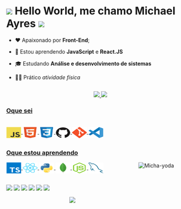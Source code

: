 # <img src="https://emojis.slackmojis.com/emojis/images/1531849430/4246/blob-sunglasses.gif?1531849430" width="30"/> Hello World, me chamo Michael Ayres <img src="https://raw.githubusercontent.com/iampavangandhi/iampavangandhi/master/gifs/Hi.gif" width="30px">
   

- ❤️ Apaixonado por **Front-End**;
- 🌱 Estou aprendendo **JavaScript** e **React.JS**
- 🎓 Estudando **Análise e desenvolvimento de sistemas**
- 🏋️‍♂️ Prático _atividade_ _física_

  ##
  
<div align="center">
  <a href="https://github.com/MichaelAyress">
  <img height="180em" src="https://github-readme-stats.vercel.app/api?username=MichaelAyress&show_icons=true&theme=tokyonight&include_all_commits=true&count_private=true"/>
  <img height="180em" src="https://github-readme-stats.vercel.app/api/top-langs/?username=MichaelAyress&layout=compact&langs_count=7&theme=tokyonight"/>
</div>

  ### Oque sei
  
  
  <div style="display: inline_block"><br>
  <img align="center" title="Javascript" alt="Micha-Javascript" height="30" width="40"        src="https://raw.githubusercontent.com/devicons/devicon/master/icons/javascript/javascript-original.svg">
  <img align="center" title="HTML5" alt="Micha-HTML" height="30" width="40" src="https://raw.githubusercontent.com/devicons/devicon/master/icons/html5/html5-original.svg">
  <img align="center" title="CSS3" alt="Micha-CSS" height="30" width="40" src="https://raw.githubusercontent.com/devicons/devicon/master/icons/css3/css3-original.svg">
  <img align="center" title="GitHub" alt="Micha-GitHub" height="30" width="40" src="https://raw.githubusercontent.com/devicons/devicon/master/icons/github/github-original.svg">
  <img align="center" title="Git" alt="Michae-git" height="30" width="40" src="https://raw.githubusercontent.com/devicons/devicon/master/icons/git/git-original.svg">
  <img align="center" title="VScode" alt="Micha-VScode" height="30" width="40" src="https://raw.githubusercontent.com/devicons/devicon/master/icons/vscode/vscode-original.svg">
  </div>
     
  ##
     
  ### Oque estou aprendendo
  
  <img align="center" title="Typescript" alt="Micha-Ts" height="30" width="40" src="https://raw.githubusercontent.com/devicons/devicon/master/icons/typescript/typescript-plain.svg">
  <img align="center" title="React" alt="Micha-React" height="30" width="40" src="https://raw.githubusercontent.com/devicons/devicon/master/icons/react/react-original.svg">  
  <img align="center" title="Python" alt="Micha-Python" height="30" width="40" src="https://raw.githubusercontent.com/devicons/devicon/master/icons/python/python-original.svg">
  <img align="center" title="MongoDB" alt="Micha-MongoDB" height="30" width="40" src="https://raw.githubusercontent.com/devicons/devicon/master/icons/mongodb/mongodb-original.svg"> 
  <img align="center" title="nodeJS" alt="Micha-nodeJS" height="30" width="40" src="https://raw.githubusercontent.com/devicons/devicon/master/icons/nodejs/nodejs-original.svg">
  <img align="center" title="mySQL" alt="Micha-mySQL" height="30" width="40" src="https://raw.githubusercontent.com/devicons/devicon/master/icons/mysql/mysql-original.svg">
  <img align="right"  alt="Micha-yoda" height="150" width="150" src="https://media.discordapp.net/attachments/946552504970260544/946578879596888104/Screenshot_20220224-2208243-ANIMATION.gif"
</div>
  
 ##
  
 <div> 
  <a href="https://www.instagram.com/michael__ayres/" target="_blank"><img src="https://img.shields.io/badge/-Instagram-%23E4405F?style=for-the-badge&logo=instagram&logoColor=white" target="_blank"></a>
 	<a href="https://twitter.com/MichaelAyresda2" target="_blank"><img src="https://img.shields.io/badge/Twitch-9146FF?style=for-the-badge&logo=twitch&logoColor=white" target="_blank"></a>
 <a href="https://discord.gg/qg3fRbTt" target="_blank"><img src="https://img.shields.io/badge/Discord-7289DA?style=for-the-badge&logo=discord&logoColor=white" target="_blank"></a> 
  <a href = "mailto:michaelayresdev@gmail.com"><img src="https://img.shields.io/badge/-Gmail-%23333?style=for-the-badge&logo=gmail&logoColor=white" target="_blank"></a>
  <a href="https://www.linkedin.com/in/michael-ayres-da-silva-642606219/" target="_blank"><img src="https://img.shields.io/badge/-LinkedIn-%230077B5?style=for-the-badge&logo=linkedin&logoColor=white" target="_blank"></a>
   <a href="https://www.facebook.com/michael.ayresdasilva" target="_blank"><img src="https://img.shields.io/badge/Facebook-1877F2?style=for-the-badge&logo=facebook&logoColor=white" target="_blank"></a>
  
</div>
 
<p align="center">
   <img src="https://capsule-render.vercel.app/api?type=waving&color=gradient&height=100&section=footer"/>
</p>

